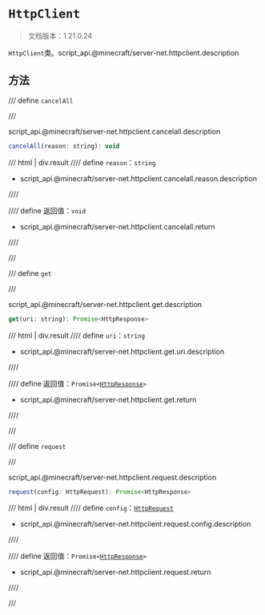 # `HttpClient`

> 文档版本：1.21.0.24

`HttpClient`类。script_api.@minecraft/server-net.httpclient.description

## 方法

/// define
`cancelAll`


///

script_api.@minecraft/server-net.httpclient.cancelall.description

```js
cancelAll(reason: string): void
```

/// html | div.result
//// define
`reason`：`string`

- script_api.@minecraft/server-net.httpclient.cancelall.reason.description


////

//// define
返回值：`void`

- script_api.@minecraft/server-net.httpclient.cancelall.return


////

///


/// define
`get`


///

script_api.@minecraft/server-net.httpclient.get.description

```js
get(uri: string): Promise<HttpResponse>
```

/// html | div.result
//// define
`uri`：`string`

- script_api.@minecraft/server-net.httpclient.get.uri.description


////

//// define
返回值：<code>Promise&lt;<a href="../httpresponse/">HttpResponse</a>&gt;</code>

- script_api.@minecraft/server-net.httpclient.get.return


////

///


/// define
`request`


///

script_api.@minecraft/server-net.httpclient.request.description

```js
request(config: HttpRequest): Promise<HttpResponse>
```

/// html | div.result
//// define
`config`：[`HttpRequest`](./httprequest.md)

- script_api.@minecraft/server-net.httpclient.request.config.description


////

//// define
返回值：<code>Promise&lt;<a href="../httpresponse/">HttpResponse</a>&gt;</code>

- script_api.@minecraft/server-net.httpclient.request.return


////

///

